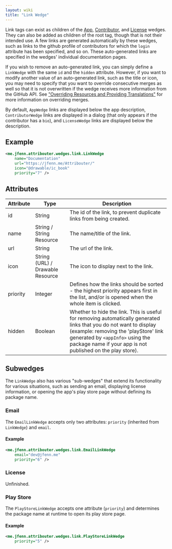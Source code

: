 ```yaml
---
layout: wiki
title: "Link Wedge"
---
```


Link tags can exist as children of the [App](AppWedge), [Contributor](ContributorWedge), and [License](LicenseWedge) wedges. They can also be added as children of the root tag, though that is not their intended use. A few links are generated automatically by these wedges, such as links to the github profile of contributors for which the `login` attribute has been specified, and so on. These auto-generated links are specified in the wedges' individual documentation pages. 

If you wish to remove an auto-generated link, you can simply define a `LinkWedge` with the same `id` and the `hidden` attribute. However, if you want to modify another value of an auto-generated link, such as the title or icon, you may need to specify that you want to override consecutive merges as well so that it is not overwritten if the wedge receives more information from the GitHub API. See ["Overriding Resources and Providing Translations"](Overriding-Resources-and-Providing-Translations) for more information on overriding merges.

By default, `AppWedge` links are displayed below the app description, `ContributorWedge` links are displayed in a dialog (that only appears if the contributor has a `bio`), and `LicenseWedge` links are displayed below the description.

## Example

```xml
<me.jfenn.attribouter.wedges.link.LinkWedge
    name="Documentation"
    url="https://jfenn.me/Attribouter/"
    icon="@drawable/ic_book"
    priority="7" />
```

## Attributes

|Attribute|Type|Description|
|-----|-----|-----|
|id|String|The id of the link, to prevent duplicate links from being created.|
|name|String / String Resource|The name/title of the link.|
|url|String|The url of the link.|
|icon|String (URL) / Drawable Resource|The icon to display next to the link.|
|priority|Integer|Defines how the links should be sorted - the highest priority appears first in the list, and/or is opened when the whole item is clicked.|
|hidden|Boolean|Whether to hide the link. This is useful for removing automatically generated links that you do not want to display (example: removing the 'playStore' link generated by `<appInfo>` using the package name if your app is not published on the play store).|

## Subwedges

The `LinkWedge` also has various "sub-wedges" that extend its functionality for various situations, such as sending an email, displaying license information, or opening the app's play store page without defining its package name.

### Email

The `EmailLinkWedge` accepts only two attributes: `priority` (inherited from `LinkWedge`) and `email`.

#### Example

```xml
<me.jfenn.attribouter.wedges.link.EmailLinkWedge
    email="dev@jfenn.me"
    priority="6" />
```

### License

Unfinished.

### Play Store

The `PlayStoreLinkWedge` accepts one attribute (`priority`) and determines the package name at runtime to open its play store page.

#### Example

```xml
<me.jfenn.attribouter.wedges.link.PlayStoreLinkWedge
    priority="5" />
```